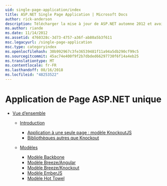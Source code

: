 ```yaml
---
uid: single-page-application/index
title: ASP.NET Single Page Application | Microsoft Docs
author: rick-anderson
description: Télécharger la mise à jour de ASP.NET automne 2012 et avoir une meilleure expérience de bout en bout pour créer des applications avec des interactions côté client significatives à l’aide de JavaScrip...
ms.author: riande
ms.date: 11/14/2012
ms.assetid: 4760328c-3d73-4757-a36f-ab80a5b3f611
msc.legacyurl: /single-page-application
msc.type: categoryindex
ms.openlocfilehash: 30b992967c3fe36539481f11a94a5db290cf99c5
ms.sourcegitcommit: 45ac74e400f9f2b7dbded66297730f6f14a4eb25
ms.translationtype: MT
ms.contentlocale: fr-FR
ms.lasthandoff: 08/16/2018
ms.locfileid: "48253522"
---
```

<a name="aspnet-single-page-application"></a>Application de Page ASP.NET unique
====================
- [Vue d’ensemble](overview/index.md)

    - [Introduction](overview/introduction/index.md)

        - [Application à une seule page : modèle KnockoutJS](overview/introduction/knockoutjs-template.md)
        - [Bibliothèques autres que Knockout](overview/introduction/other-libraries.md)
    - [Modèles](overview/templates/index.md)

        - [Modèle Backbone](overview/templates/backbonejs-template.md)
        - [Modèle Breeze/Angular](overview/templates/breezeangular-template.md)
        - [Modèle Breeze/Knockout](overview/templates/breezeknockout-template.md)
        - [Modèle EmberJS](overview/templates/emberjs-template.md)
        - [Modèle Hot Towel](overview/templates/hottowel-template.md)
